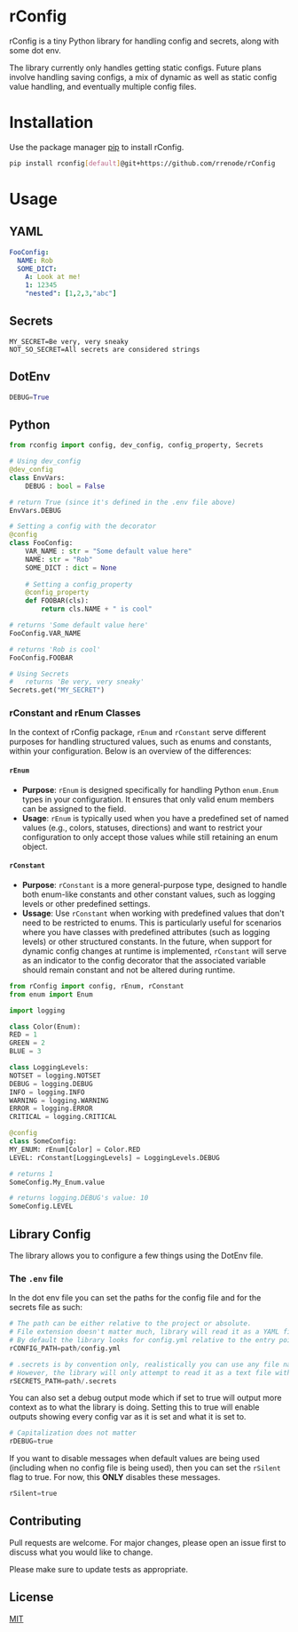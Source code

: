 # rConfig

rConfig is a tiny Python library for handling config and secrets, along with some dot env. 

The library currently only handles getting static configs. Future plans involve handling saving configs, a mix of dynamic as well as static config value handling, and eventually multiple config files.

# Installation

Use the package manager [pip](https://pip.pypa.io/en/stable/) to install rConfig.

```bash
pip install rconfig[default]@git+https://github.com/rrenode/rConfig
```

# Usage

## YAML
```yaml
FooConfig:
  NAME: Rob
  SOME_DICT:
    A: Look at me!
    1: 12345
    "nested": [1,2,3,"abc"]
```

## Secrets
```
MY_SECRET=Be very, very sneaky
NOT_SO_SECRET=All secrets are considered strings
```

## DotEnv
```python
DEBUG=True
```

## Python
```python
from rconfig import config, dev_config, config_property, Secrets

# Using dev_config
@dev_config
class EnvVars:
    DEBUG : bool = False

# return True (since it's defined in the .env file above)
EnvVars.DEBUG

# Setting a config with the decorator
@config
class FooConfig:
    VAR_NAME : str = "Some default value here"
    NAME: str = "Rob"
    SOME_DICT : dict = None
    
    # Setting a config_property
    @config_property
    def FOOBAR(cls):
        return cls.NAME + " is cool"

# returns 'Some default value here'
FooConfig.VAR_NAME

# returns 'Rob is cool'
FooConfig.FOOBAR

# Using Secrets
#   returns 'Be very, very sneaky'
Secrets.get("MY_SECRET")

```

### rConstant and rEnum Classes
In the context of rConfig package, `rEnum` and `rConstant` serve different purposes for handling structured values, such as enums and constants, within your configuration. Below is an overview of the differences:  

#### `rEnum` 
- **Purpose**: `rEnum` is designed specifically for handling Python `enum.Enum` types in your configuration. It ensures that only valid enum members can be assigned to the field. 
- **Usage**: `rEnum` is typically used when you have a predefined set of named values (e.g., colors, statuses, directions) and want to restrict your configuration to only accept those values while still retaining an enum object.

#### `rConstant`
- **Purpose**:  `rConstant` is a more general-purpose type, designed to handle both enum-like constants and other constant values, such as logging levels or other predefined settings.
- **Ussage**: Use `rConstant` when working with predefined values that don't need to be restricted to enums. This is particularly useful for scenarios where you have classes with predefined attributes (such as logging levels) or other structured constants. In the future, when support for dynamic config changes at runtime is implemented, `rConstant` will serve as an indicator to the config decorator that the associated variable should remain constant and not be altered during runtime.

```python
from rConfig import config, rEnum, rConstant
from enum import Enum

import logging

class Color(Enum):
RED = 1
GREEN = 2
BLUE = 3

class LoggingLevels:
NOTSET = logging.NOTSET
DEBUG = logging.DEBUG
INFO = logging.INFO
WARNING = logging.WARNING
ERROR = logging.ERROR
CRITICAL = logging.CRITICAL

@config
class SomeConfig:
MY_ENUM: rEnum[Color] = Color.RED
LEVEL: rConstant[LoggingLevels] = LoggingLevels.DEBUG

# returns 1
SomeConfig.My_Enum.value

# returns logging.DEBUG's value: 10
SomeConfig.LEVEL
```

## Library Config

The library allows you to configure a few things using the DotEnv file.

### The `.env` file

In the dot env file you can set the paths for the config file and for the secrets file as such:
```python
# The path can be either relative to the project or absolute.
# File extension doesn't matter much, library will read it as a YAML file.
# By default the library looks for config.yml relative to the entry point.
rCONFIG_PATH=path/config.yml

# .secrets is by convention only, realistically you can use any file name with any extension.
# However, the library will only attempt to read it as a text file with key-value pairs.
rSECRETS_PATH=path/.secrets
```

You can also set a debug output mode which if set to true will output more context as to what the library is doing. Setting this to true will enable outputs showing every config var as it is set and what it is set to.
```python
# Capitalization does not matter
rDEBUG=true
```

If you want to disable messages when default values are being used (including when no config file is being used), then you can set the `rSilent` flag to true. For now, this **ONLY** disables these messages.
```python
rSilent=true
```

## Contributing

Pull requests are welcome. For major changes, please open an issue first
to discuss what you would like to change.

Please make sure to update tests as appropriate.

## License

[MIT](https://choosealicense.com/licenses/mit/)
